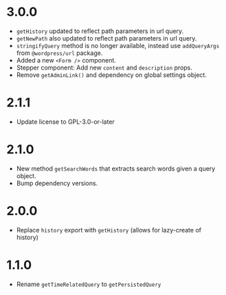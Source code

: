 # 3.0.0

- `getHistory` updated to reflect path parameters in url query.
- `getNewPath` also updated to reflect path parameters in url query.
- `stringifyQuery` method is no longer available, instead use `addQueryArgs` from `@wordpress/url` package.
- Added a new `<Form />` component.
- Stepper component: Add new `content` and `description` props.
- Remove `getAdminLink()` and dependency on global settings object.

# 2.1.1

- Update license to GPL-3.0-or-later

# 2.1.0

- New method `getSearchWords` that extracts search words given a query object.
- Bump dependency versions.

# 2.0.0

- Replace `history` export with `getHistory` (allows for lazy-create of history)

# 1.1.0

- Rename `getTimeRelatedQuery` to `getPersistedQuery`

